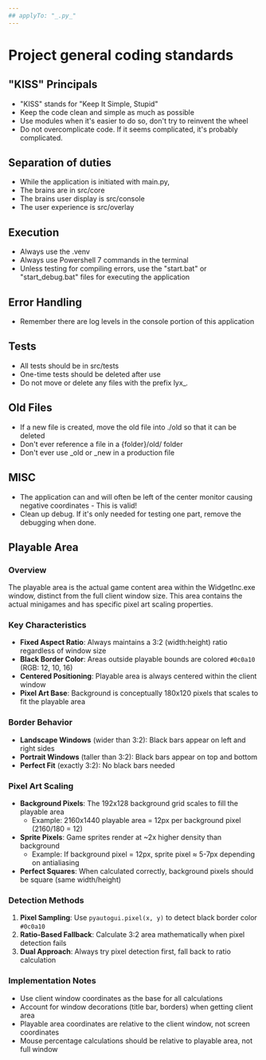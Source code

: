 ```yaml
---
## applyTo: "_.py_"
---
```


# Project general coding standards

## "KISS" Principals

- "KISS" stands for "Keep It Simple, Stupid"
- Keep the code clean and simple as much as possible
- Use modules when it's easier to do so, don't try to reinvent the wheel
- Do not overcomplicate code. If it seems complicated, it's probably complicated.

## Separation of duties

- While the application is initiated with main.py,
- The brains are in src/core
- The brains user display is src/console
- The user experience is src/overlay

## Execution

- Always use the .venv
- Always use Powershell 7 commands in the terminal
- Unless testing for compiling errors, use the "start.bat" or "start_debug.bat" files for executing the application

## Error Handling

- Remember there are log levels in the console portion of this application

## Tests

- All tests should be in src/tests
- One-time tests should be deleted after use
- Do not move or delete any files with the prefix lyx\__._

## Old Files

- If a new file is created, move the old file into ./old so that it can be deleted
- Don't ever reference a file in a {folder}/old/ folder
- Don't ever use \_old or \_new in a production file

## MISC

- The application can and will often be left of the center monitor causing negative coordinates - This is valid!
- Clean up debug. If it's only needed for testing one part, remove the debugging when done.

## Playable Area

### Overview

The playable area is the actual game content area within the WidgetInc.exe window, distinct from the full client window size. This area contains the actual minigames and has specific pixel art scaling properties.

### Key Characteristics

- **Fixed Aspect Ratio**: Always maintains a 3:2 (width:height) ratio regardless of window size
- **Black Border Color**: Areas outside playable bounds are colored `#0c0a10` (RGB: 12, 10, 16)
- **Centered Positioning**: Playable area is always centered within the client window
- **Pixel Art Base**: Background is conceptually 180x120 pixels that scales to fit the playable area

### Border Behavior

- **Landscape Windows** (wider than 3:2): Black bars appear on left and right sides
- **Portrait Windows** (taller than 3:2): Black bars appear on top and bottom
- **Perfect Fit** (exactly 3:2): No black bars needed

### Pixel Art Scaling

- **Background Pixels**: The 192x128 background grid scales to fill the playable area
  - Example: 2160x1440 playable area = 12px per background pixel (2160/180 = 12)
- **Sprite Pixels**: Game sprites render at ~2x higher density than background
  - Example: If background pixel = 12px, sprite pixel ≈ 5-7px depending on antialiasing
- **Perfect Squares**: When calculated correctly, background pixels should be square (same width/height)

### Detection Methods

1. **Pixel Sampling**: Use `pyautogui.pixel(x, y)` to detect black border color `#0c0a10`
2. **Ratio-Based Fallback**: Calculate 3:2 area mathematically when pixel detection fails
3. **Dual Approach**: Always try pixel detection first, fall back to ratio calculation

### Implementation Notes

- Use client window coordinates as the base for all calculations
- Account for window decorations (title bar, borders) when getting client area
- Playable area coordinates are relative to the client window, not screen coordinates
- Mouse percentage calculations should be relative to playable area, not full window
